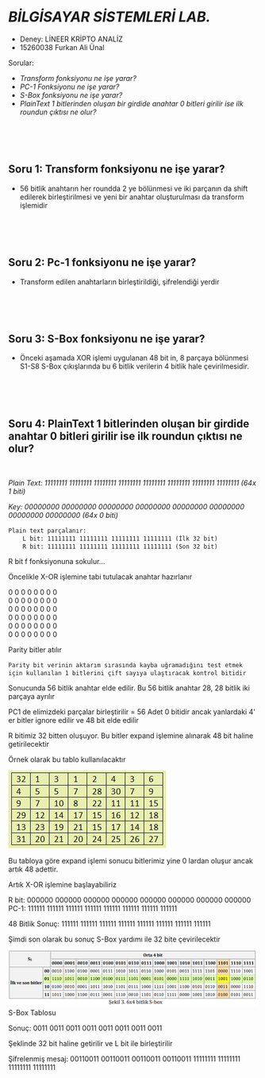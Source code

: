# ***BİLGİSAYAR SİSTEMLERİ LAB.***
- Deney: LİNEER KRİPTO ANALİZ
- 15260038 Furkan Ali Ünal

Sorular:
- *Transform fonksiyonu ne işe yarar?*
- *PC-1 Fonksiyonu ne işe yarar?*
- *S-Box fonksiyonu ne işe yarar?*
- *PlainText 1 bitlerinden oluşan bir girdide anahtar 0 bitleri girilir ise ilk roundun çıktısı ne olur?*


<br>
<br>
<br>

## Soru 1: Transform fonksiyonu ne işe yarar? 
- 56 bitlik anahtarın her roundda 2 ye bölünmesi ve iki parçanın da shift edilerek birleştirilmesi ve yeni bir anahtar oluşturulması da transform işlemidir

<br>
<br>
<br>

## Soru 2: Pc-1 fonksiyonu ne işe yarar?
- Transform edilen anahtarların birleştirildiği, şifrelendiği yerdir

<br>
<br>
<br>

## Soru 3: S-Box fonksiyonu ne işe yarar?
- Önceki aşamada XOR işlemi uygulanan 48 bit in, 8 parçaya bölünmesi S1-S8 S-Box çıkışlarında bu 6 bitlik verilerin 4 bitlik hale çevirilmesidir.


<br>
<br>
<br>

## Soru 4: PlainText 1 bitlerinden oluşan bir girdide anahtar 0 bitleri girilir ise ilk roundun çıktısı ne olur?
<br>

*Plain Text: 11111111 11111111 11111111 11111111 11111111 11111111 11111111 11111111 (64x 1 biti)*

*Key: 00000000 00000000 00000000 00000000 00000000 00000000 00000000 00000000 (64x 0 biti)*

    Plain text parçalanır:
        L bit: 11111111 11111111 11111111 11111111 (İlk 32 bit)
        R bit: 11111111 11111111 11111111 11111111 (Son 32 bit)


R bit f fonksiyonuna sokulur...

Öncelikle X-OR işlemine tabi tutulacak anahtar hazırlanır
                    
                    
0  0  0  0  0  0  0  0<br>
0  0  0  0  0  0  0  0<br>
0  0  0  0  0  0  0  0<br>
0  0  0  0  0  0  0  0<br>
0  0  0  0  0  0  0  0<br>
0  0  0  0  0  0  0  0<br>

Parity bitler atılır

    Parity bit verinin aktarım sırasında kayba uğramadığını test etmek için kullanılan 1 bitlerini çift sayıya ulaştıracak kontrol bitidir

Sonucunda 56 bitlik anahtar elde edilir. Bu 56 bitlik anahtar 28, 28 bitlik iki parçaya ayrılır

PC1 de elimizdeki parçalar birleştirilir = 56 Adet 0 bitidir
ancak yanlardaki 4' er bitler ignore edilir ve 48 bit elde edilir

R bitimiz 32 bitten oluşuyor. Bu bitler expand işlemine alınarak 48 bit haline getirilecektir

Örnek olarak bu tablo kullanılacaktır

![Örnek Tablo](expansion_table.jpg)

Bu tabloya göre expand işlemi sonucu bitlerimiz yine 0 lardan oluşur ancak artık 48 adettir.

Artık X-OR işlemine başlayabiliriz

R bit: 000000 000000 000000 000000 000000 000000 000000 000000<br>
PC-1:  111111 111111 111111 111111 111111 111111 111111 111111

48 Bitlik Sonuç: 111111 111111 111111 111111 111111 111111 111111 111111

Şimdi son olarak bu sonuç S-Box yardımı ile 32 bite çevirilecektir

![S-Box](s-box.png)
S-Box Tablosu

Sonuç: 0011 0011 0011 0011 0011 0011 0011 0011

Şeklinde 32 bit haline getirilir ve L bit ile birleştirilir


Şifrelenmiş mesaj: 00110011 00110011 00110011 00110011 11111111 11111111 11111111 11111111